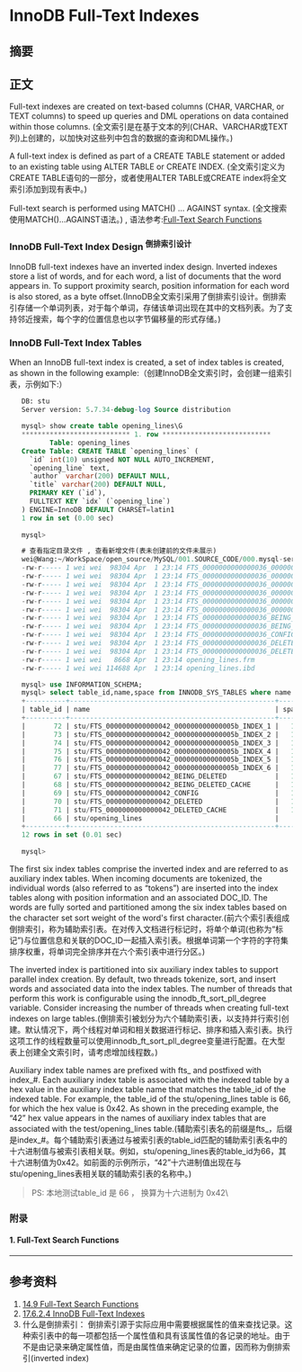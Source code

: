 # InnoDB Full-Text Indexes
## 摘要

## 正文
Full-text indexes are created on text-based columns (CHAR, VARCHAR, or TEXT columns) to speed up queries and DML operations on data contained within those columns. (全文索引是在基于文本的列(CHAR、VARCHAR或TEXT列)上创建的，以加快对这些列中包含的数据的查询和DML操作。)

A full-text index is defined as part of a CREATE TABLE statement or added to an existing table using ALTER TABLE or CREATE INDEX. (全文索引定义为CREATE TABLE语句的一部分，或者使用ALTER TABLE或CREATE index将全文索引添加到现有表中。)

Full-text search is performed using MATCH() ... AGAINST syntax. (全文搜索使用MATCH()…AGAINST语法。) , 语法参考:[Full-Text Search Functions](#1-full-text-search-functions)

### InnoDB Full-Text Index Design <sup>倒排索引设计</sup>
InnoDB full-text indexes have an inverted index design. Inverted indexes store a list of words, and for each word, a list of documents that the word appears in. To support proximity search, position information for each word is also stored, as a byte offset.(InnoDB全文索引采用了倒排索引设计。倒排索引存储一个单词列表，对于每个单词，存储该单词出现在其中的文档列表。为了支持邻近搜索，每个字的位置信息也以字节偏移量的形式存储。)

### InnoDB Full-Text Index Tables
When an InnoDB full-text index is created, a set of index tables is created, as shown in the following example:（创建InnoDB全文索引时，会创建一组索引表，示例如下:）
```sql
   DB: stu
   Server version: 5.7.34-debug-log Source distribution

   mysql> show create table opening_lines\G
   *************************** 1. row ***************************
          Table: opening_lines
   Create Table: CREATE TABLE `opening_lines` (
     `id` int(10) unsigned NOT NULL AUTO_INCREMENT,
     `opening_line` text,
     `author` varchar(200) DEFAULT NULL,
     `title` varchar(200) DEFAULT NULL,
     PRIMARY KEY (`id`),
     FULLTEXT KEY `idx` (`opening_line`)
   ) ENGINE=InnoDB DEFAULT CHARSET=latin1
   1 row in set (0.00 sec)
   
   mysql> 

   # 查看指定目录文件 , 查看新增文件(表未创建前的文件未展示)
   wei@Wang:~/WorkSpace/open_source/MySQL/001.SOURCE_CODE/000.mysql-server-5.7/build/000.build-scripts/data/stu$ ls -la
   -rw-r----- 1 wei wei  98304 Apr  1 23:14 FTS_0000000000000036_000000000000004d_INDEX_1.ibd
   -rw-r----- 1 wei wei  98304 Apr  1 23:14 FTS_0000000000000036_000000000000004d_INDEX_2.ibd
   -rw-r----- 1 wei wei  98304 Apr  1 23:14 FTS_0000000000000036_000000000000004d_INDEX_3.ibd
   -rw-r----- 1 wei wei  98304 Apr  1 23:14 FTS_0000000000000036_000000000000004d_INDEX_4.ibd
   -rw-r----- 1 wei wei  98304 Apr  1 23:14 FTS_0000000000000036_000000000000004d_INDEX_5.ibd
   -rw-r----- 1 wei wei  98304 Apr  1 23:14 FTS_0000000000000036_000000000000004d_INDEX_6.ibd
   -rw-r----- 1 wei wei  98304 Apr  1 23:14 FTS_0000000000000036_BEING_DELETED_CACHE.ibd
   -rw-r----- 1 wei wei  98304 Apr  1 23:14 FTS_0000000000000036_BEING_DELETED.ibd
   -rw-r----- 1 wei wei  98304 Apr  1 23:14 FTS_0000000000000036_CONFIG.ibd
   -rw-r----- 1 wei wei  98304 Apr  1 23:14 FTS_0000000000000036_DELETED_CACHE.ibd
   -rw-r----- 1 wei wei  98304 Apr  1 23:14 FTS_0000000000000036_DELETED.ibd
   -rw-r----- 1 wei wei   8668 Apr  1 23:14 opening_lines.frm
   -rw-r----- 1 wei wei 114688 Apr  1 23:14 opening_lines.ibd

   mysql> use INFORMATION_SCHEMA;
   mysql> select table_id,name,space from INNODB_SYS_TABLES where name LIKE 'stu/%';
   +----------+---------------------------------------------------+-------+
   | table_id | name                                              | space |
   +----------+---------------------------------------------------+-------+
   |       72 | stu/FTS_0000000000000042_000000000000005b_INDEX_1 |   105 |
   |       73 | stu/FTS_0000000000000042_000000000000005b_INDEX_2 |   106 |
   |       74 | stu/FTS_0000000000000042_000000000000005b_INDEX_3 |   107 |
   |       75 | stu/FTS_0000000000000042_000000000000005b_INDEX_4 |   108 |
   |       76 | stu/FTS_0000000000000042_000000000000005b_INDEX_5 |   109 |
   |       77 | stu/FTS_0000000000000042_000000000000005b_INDEX_6 |   110 |
   |       67 | stu/FTS_0000000000000042_BEING_DELETED            |   100 |
   |       68 | stu/FTS_0000000000000042_BEING_DELETED_CACHE      |   101 |
   |       69 | stu/FTS_0000000000000042_CONFIG                   |   102 |
   |       70 | stu/FTS_0000000000000042_DELETED                  |   103 |
   |       71 | stu/FTS_0000000000000042_DELETED_CACHE            |   104 |
   |       66 | stu/opening_lines                                 |    99 |
   +----------+---------------------------------------------------+-------+
   12 rows in set (0.01 sec)
   
   mysql> 
```

The first six index tables comprise the inverted index and are referred to as auxiliary index tables. When incoming documents are tokenized, the individual words (also referred to as “tokens”) are inserted into the index tables along with position information and an associated DOC_ID. The words are fully sorted and partitioned among the six index tables based on the character set sort weight of the word's first character.(前六个索引表组成倒排索引，称为辅助索引表。在对传入文档进行标记时，将单个单词(也称为“标记”)与位置信息和关联的DOC_ID一起插入索引表。根据单词第一个字符的字符集排序权重，将单词完全排序并在六个索引表中进行分区。)

The inverted index is partitioned into six auxiliary index tables to support parallel index creation. By default, two threads tokenize, sort, and insert words and associated data into the index tables. The number of threads that perform this work is configurable using the innodb_ft_sort_pll_degree variable. Consider increasing the number of threads when creating full-text indexes on large tables.(倒排索引被划分为六个辅助索引表，以支持并行索引创建。默认情况下，两个线程对单词和相关数据进行标记、排序和插入索引表。执行这项工作的线程数量可以使用innodb_ft_sort_pll_degree变量进行配置。在大型表上创建全文索引时，请考虑增加线程数。)

Auxiliary index table names are prefixed with fts_ and postfixed with index_#. Each auxiliary index table is associated with the indexed table by a hex value in the auxiliary index table name that matches the table_id of the indexed table. For example, the table_id of the stu/opening_lines table is 66, for which the hex value is 0x42. As shown in the preceding example, the “42” hex value appears in the names of auxiliary index tables that are associated with the test/opening_lines table.(辅助索引表名的前缀是fts_，后缀是index_#。每个辅助索引表通过与被索引表的table_id匹配的辅助索引表名中的十六进制值与被索引表相关联。例如，stu/opening_lines表的table_id为66，其十六进制值为0x42。如前面的示例所示，“42”十六进制值出现在与stu/opening_lines表相关联的辅助索引表的名称中。)
> PS: 本地测试table_id 是 66 ， 换算为十六进制为 0x42\



### 附录
#### 1. Full-Text Search Functions




---
## 参考资料
1. [14.9 Full-Text Search Functions](https://dev.mysql.com/doc/refman/8.0/en/fulltext-search.html)
2. [17.6.2.4 InnoDB Full-Text Indexes](https://dev.mysql.com/doc/refman/8.0/en/innodb-fulltext-index.html)
3. 什么是倒排索引： 倒排索引源于实际应用中需要根据属性的值来查找记录。这种索引表中的每一项都包括一个属性值和具有该属性值的各记录的地址。由于不是由记录来确定属性值，而是由属性值来确定记录的位置，因而称为倒排索引(inverted index)